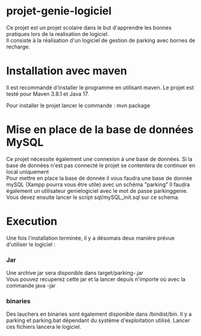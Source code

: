 # projet-genie-logiciel
Ce projet est un projet scolaire dans le but d'apprendre les bonnes pratiques lors de la realisation de logiciel.  
Il consiste à la réalisation d'un logiciel de gestion de parking avec bornes de recharge.

# Installation avec maven

Il est recommandé d'installer le programme en utilisant maven.
Le projet est testé pour Maven 3.8.1 et Java 17.

Pour installer le projet lancer le commande : mvn package

# Mise en place de la base de données MySQL

Ce projet nécessite également une connexion à une base de données. Si la base de données n'est pas connecté le projet se contentera de continuer en local uniquement  
Pour mettre en place la base de donnée il vous faudra une base de donnée mySQL (Xampp pourra vous être utile) avec un schéma "parking"
Il faudra également un utilisateur genielogiciel avec le mot de passe parkinggenie.  
Vous devez ensuite lancer le script sql/mySQL_init.sql sur ce schema.

# Execution

Une fois l'installation terminée, il y a désomais deux manière prévue d'utiliser le logiciel :

### Jar

Une archive jar sera disponible dans target/parking-<numVersion>.jar  
Vous pouvez recuperez cette jar et la lancer depuis n'importe où avec la commande java -jar <cheminVersLeJar>

### binaries

Des lauchers en binaries sont également disponible dans /bindist/bin. Il y a parking et parking.bat dépendant du système d'exploitation utilisé. Lancer ces fichiers lancera le logiciel.
